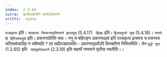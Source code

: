 ```yaml
---
index:  2.3.64
sutra:  कृत्वोऽर्थप्रयोगे कालेऽधिकरणे
vritti:  nyasa
---
```


`पञ्चकृत्वः` इति। `संख्यायाः क्रियाभ्यावृत्तिगणने कृत्वसुच्` (5.4.17) ` द्विरह्नः` इति। `द्व्त्रिचतुर्थ्यः सुच्` (5.4.18)।
`गम्यते हि द्विस्त्रिश्चतुर्वा` इति। प्रकरणादेरिति भावः। ननु च बहिरङ्गः प्रकरणाद्यर्थ इति पञ्चकृत्व इत्यमत्र च वचनस्य चरितार्थत्वादिह न भविष्यति ? एवं तर्ह्येतज्ज्ञापयति-- प्रकरणाद्यर्थोऽपि विभक्तीनां निमित्तमिति। तेन `वृद्धो यूना` (1.2.65) इति ` सहयुक्तेऽप्रधाने` (2.3.19) इति सहार्थे गम्यमाने तृतीया भवतीति।।

